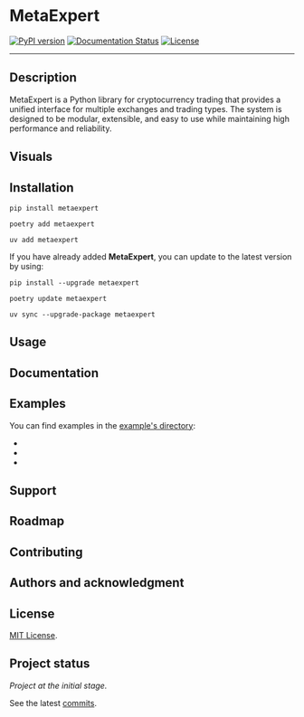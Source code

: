 # MetaExpert

[![PyPI version](https://badge.fury.io/py/metaexpert.svg)](https://badge.fury.io/py/metaexpert)
[![Documentation Status](https://readthedocs.org/projects/metaexpert/badge/?version=latest)](https://metaexpert.readthedocs.io/en/latest/?badge=latest)
[![License](https://img.shields.io/badge/license-MIT-blue.svg)](LICENSE)

---

## Description

MetaExpert is a Python library for cryptocurrency trading that provides a unified interface for multiple exchanges and trading types. The system is designed to be modular, extensible, and easy to use while maintaining high performance and reliability.

## Visuals

## Installation

```shell
pip install metaexpert
```

```shell
poetry add metaexpert
```

```shell
uv add metaexpert
```

If you have already added **MetaExpert**, you can update to the latest version by using:

```shell
pip install --upgrade metaexpert
```

```shell
poetry update metaexpert
```

```shell
uv sync --upgrade-package metaexpert
```

## Usage

## Documentation

## Examples

You can find examples in the [example's directory](examples):

-
-
-

## Support

## Roadmap

## Contributing

## Authors and acknowledgment

## License

[MIT License](LICENSE).

## Project status

_Project at the initial stage._

See the latest [commits](https://github.com/teratron/metaexpert/commits/master).
